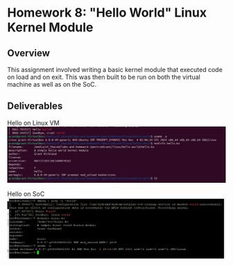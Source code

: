 # Homework 8: "Hello World" Linux Kernel Module

## Overview

This assignment involved writing a basic kernel module that executed code on load and on exit. This was then built to be run on both the virtual machine as well as on the SoC.

## Deliverables

Hello on Linux VM
![Hello module info on VM](assets/Kirkland_Homework08_KernelLog.png)

Hello on SoC
![Hello module info on SoC](assets/Kirkland_Homework08.png)
